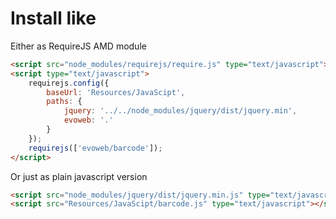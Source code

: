 # Install like

Either as RequireJS AMD module
```html
<script src="node_modules/requirejs/require.js" type="text/javascript"></script>
<script type="text/javascript">
	requirejs.config({
		baseUrl: 'Resources/JavaScipt',
		paths: {
			jquery: '../../node_modules/jquery/dist/jquery.min',
			evoweb: '.'
		}
	});
	requirejs(['evoweb/barcode']);
</script>
```

Or just as plain javascript version
```html
<script src="node_modules/jquery/dist/jquery.min.js" type="text/javascript"></script>
<script src="Resources/JavaScipt/barcode.js" type="text/javascript"></script>
```
